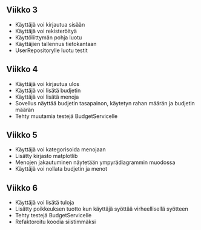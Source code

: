 ## Viikko 3
- Käyttäjä voi kirjautua sisään 
- Käyttäjä voi rekisteröityä
- Käyttöliittymän pohja luotu
- Käyttäjien tallennus tietokantaan
- UserRepositorylle luotu testit

## Viikko 4
- Käyttäjä voi kirjautua ulos
- Käyttäjä voi lisätä budjetin
- Käyttäjä voi lisätä menoja
- Sovellus näyttää budjetin tasapainon, käytetyn rahan määrän ja budjetin määrän
- Tehty muutamia testejä BudgetServicelle 
 
## Viikko 5  
- Käyttäjä voi kategorisoida menojaan
- Lisätty kirjasto matplotlib
- Menojen jakautuminen näytetään ympyrädiagrammin muodossa
- Käyttäjä voi nollata budjetin ja menot

## Viikko 6
- Käyttäjä voi lisätä tuloja
- Lisätty poikkeuksen tuotto kun käyttäjä syöttää virheellisellä syötteen
- Tehty testejä BudgetServicelle
- Refaktoroitu koodia siistimmäksi
